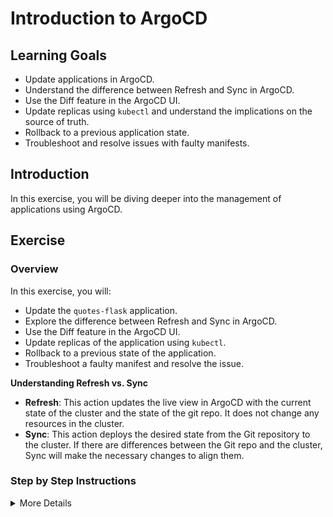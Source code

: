 # Introduction to ArgoCD

## Learning Goals

- Update applications in ArgoCD.
- Understand the difference between Refresh and Sync in ArgoCD.
- Use the Diff feature in the ArgoCD UI.
- Update replicas using `kubectl` and understand the implications on the source of truth.
- Rollback to a previous application state.
- Troubleshoot and resolve issues with faulty manifests.

## Introduction

In this exercise, you will be diving deeper into the management of applications using ArgoCD. 

## Exercise

### Overview

In this exercise, you will:

- Update the `quotes-flask` application.
- Explore the difference between Refresh and Sync in ArgoCD.
- Use the Diff feature in the ArgoCD UI.
- Update replicas of the application using `kubectl`.
- Rollback to a previous state of the application.
- Troubleshoot a faulty manifest and resolve the issue.

**Understanding Refresh vs. Sync**

- **Refresh**: This action updates the live view in ArgoCD with the current state of the cluster and the state of the git repo. It does not change any resources in the cluster.
- **Sync**: This action deploys the desired state from the Git repository to the cluster. If there are differences between the Git repo and the cluster, Sync will make the necessary changes to align them.

### Step by Step Instructions

<details>
<summary>More Details</summary>

### Tasks

**Updating the Application**


* In the terminal, type `kubectl get all` to see that even though we have made the application manifest, the application is not yet deployed to the cluster.
* In the ArgoCD UI, select your `quotes-flask` application.
* Click on `Refresh` and observe that the live view is updated, but the application state remains unchanged.
* Click on `Sync` and confirm with `Synchronize` to deploy the changes you made in the repository to the cluster.
* Notice how all the resources in the UI are now turning from yellow to green, indicating that the application is in a healthy state.
* In the terminal, type `kubectl get all` to see that the application is now deployed to the cluster.

```bash
NAME                            READY   STATUS    RESTARTS   AGE
pod/backend-5cd66f88c-bp6xz     1/1     Running   0          8m2s
pod/frontend-6776498dd8-hrjwj   1/1     Running   0          8m2s
pod/postgres-7bc8b45445-btdkx   1/1     Running   0          8m2s

NAME               TYPE        CLUSTER-IP       EXTERNAL-IP   PORT(S)          AGE
service/backend    ClusterIP   10.100.168.124   <none>        5000/TCP         8m2s
service/frontend   NodePort    10.100.105.77    <none>        5000:30248/TCP   8m2s
service/postgres   ClusterIP   10.100.249.10    <none>        5432/TCP         8m2s

NAME                       READY   UP-TO-DATE   AVAILABLE   AGE
deployment.apps/backend    1/1     1            1           8m2s
deployment.apps/frontend   1/1     1            1           8m2s
deployment.apps/postgres   1/1     1            1           8m2s

NAME                                  DESIRED   CURRENT   READY   AGE
replicaset.apps/backend-5cd66f88c     1         1         1       8m2s
replicaset.apps/frontend-6776498dd8   1         1         1       8m2s
replicaset.apps/postgres-7bc8b45445   1         1         1       8m2s
```


**Using the Diff Feature in UI**

* Make a change to the `quotes-flask` application in your GitHub repository
    * Change the replica count of the `frontend` deployment to `2`.
    * Commit and push the changes to the repository.
* Go to the ArgoCD UI.
    * Select the `quotes-flask` application and click on `Refresh`. This will update the live view in ArgoCD with the current state of the cluster.
    * Click on `Diff`. This will show the differences between the live application and the desired state in the Git repository. If the full diff is too long, you click on the `compact diff` button to see a summary of the changes.
    * Click on `Sync` and confirm with `Synchronize` to deploy the changes you made in the repository to the cluster.

**Updating Replicas with `kubectl`**

* Use `kubectl` to scale the replicas of the `quotes-flask` application:

```bash
kubectl scale deployment frontend --replicas=3
```

* In the ArgoCD UI, notice that the application is now `OutOfSync` because the live state (3 replicas) differs from the desired state in the Git repository.

> :bulb: This demonstrates the importance of maintaining a single source of truth. Manual changes can cause drift from the desired state. 

**Rolling Back Changes**

* In the ArgoCD UI, select the `quotes-flask` application.
* Navigate to the `History` tab.
* Choose a previous successful sync and click `Rollback` to revert the application to that state.

This can be handy as a quick way to revert changes that were made in error. However, it is not a replacement for a proper GitOps workflow. In a GitOps workflow, you would revert the changes in the Git repository and then sync the application in ArgoCD.

In the later exercises, we will automate the sync process, making ArgCD revert the changes automatically.

**Testing Self-Heal Policy**

* In the ArgoCD UI, select the `quotes-flask` application.
* Click on `app details` and click on `Edit`.
* Scroll down to `sync policy` and enable that.
* Use `kubectl` to make a change to the `quotes-flask` application (e.g., scale the replicas to 4):

   ```bash
   kubectl scale deployment frontend --replicas=4
   ```

* Verify that there are four replicas:

   ```bash
   kubectl get pods
   ```
* In the ArgoCD UI, notice that the application is now `OutOfSync` because the live state (4 replicas) differs from the desired state in the Git repository.

* In the ArgoCD UI, select the `quotes-flask` application.

* Then enable the `Self Heal` section under `Sync Policy` and click on `Save`.

Now, if you make a change to the application using `kubectl`, ArgoCD will automatically revert the change to the desired state defined in the Git repository.

* Use `kubectl` to see that ArgoCD has reverted the change:
```bash
kubectl get pods
NAME                        READY   STATUS    RESTARTS   AGE
backend-5cd66f88c-mchxn     1/1     Running   0          20h
frontend-6776498dd8-xwjpq   1/1     Running   0          20h
frontend-6776498dd8-zfw5l   1/1     Running   0          20h
postgres-7bc8b45445-kshd8   1/1     Running   1          20h
```

**Troubleshooting Faulty Manifests**

* Intentionally introduce an error in one of the Kubernetes manifests in your GitHub repository (e.g., a typo in a field name).
* Try to sync the application in ArgoCD. The sync will fail.
* In the ArgoCD UI, navigate to the `Events` tab for the `quotes-flask` application. Here, you can see detailed error messages that will help you identify the issue.
* Fix the error in the manifest, commit, and push the changes to the repository.
* Sync the application again in ArgoCD. The sync should now succeed.

</details>

